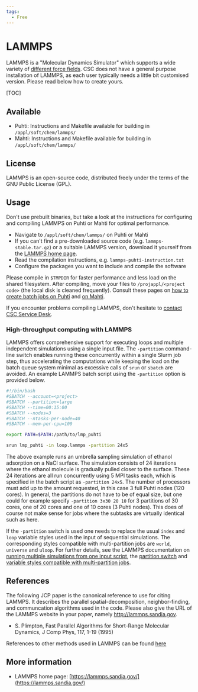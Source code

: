 ```yaml
---
tags:
  - Free
---
```


# LAMMPS

LAMMPS is a "Molecular Dynamics Simulator" which supports a wide variety of [different force
fields](https://lammps.sandia.gov/doc/Intro_features.html#interatomic-potentials-force-fields).
CSC does not have a general purpose installation of LAMMPS, as each user typically needs a
little bit customised version. Please read below how to create yours.

[TOC]

## Available

- Puhti: Instructions and Makefile available for building in `/appl/soft/chem/lammps/`
- Mahti: Instructions and Makefile available for building in `/appl/soft/chem/lammps/`

## License

LAMMPS is an open-source code, distributed freely under the terms of the GNU Public License (GPL).

## Usage

Don't use prebuilt binaries, but take a look at the instructions for configuring and compiling
LAMMPS on Puhti or Mahti for optimal performance.

- Navigate to `/appl/soft/chem/lammps/` on Puhti or Mahti
- If you can't find a pre-downloaded source code (e.g. `lammps-stable.tar.gz`) or a suitable LAMMPS
  version, download it yourself from the [LAMMPS home page](https://lammps.sandia.gov/download.html).
- Read the compilation instructions, e.g. `lammps-puhti-instruction.txt`
- Configure the packages you want to include and compile the software

Please compile in `$TMPDIR` for faster performance and less load on the shared filesystem. After
compiling, move your files to `/projappl/<project code>` (the local disk is cleaned frequently).
Consult these pages on [how to create batch jobs on
Puhti](../computing/running/creating-job-scripts-puhti.md) and [on
Mahti](../computing/running/creating-job-scripts-mahti.md).

If you encounter problems compiling LAMMPS, don't hesitate to [contact CSC Service
Desk](../support/contact.md).

### High-throughput computing with LAMMPS

LAMMPS offers comprehensive support for executing loops and multiple independent simulations using a
single input file. The `-partition` command-line switch enables running these concurrently within a
single Slurm job step, thus accelerating the computations while keeping the load on the batch queue
system minimal as excessive calls of `srun` or `sbatch` are avoided. An example LAMMPS batch script
using the `-partition` option is provided below.

```bash
#!/bin/bash
#SBATCH --account=<project>
#SBATCH --partition=large
#SBATCH --time=00:15:00
#SBATCH --nodes=3
#SBATCH --ntasks-per-node=40
#SBATCH --mem-per-cpu=100

export PATH=$PATH:/path/to/lmp_puhti

srun lmp_puhti -in loop.lammps -partition 24x5
```

The above example runs an umbrella sampling simulation of ethanol adsorption on a NaCl surface.
The simulation consists of 24 iterations where the ethanol molecule is gradually pulled closer to
the surface. These 24 iterations are all run concurrently using 5 MPI tasks each, which is specified
in the batch script as `-partition 24x5`. The number of processors must add up to the amount
requested, in this case 3 full Puhti nodes (120 cores). In general, the partitions do not have
to be of equal size, but one could for example specify `-partition 3x30 20 10` for 3 partitions of
30 cores, one of 20 cores and one of 10 cores (3 Puhti nodes). This does of course not make
sense for jobs where the subtasks are virtually identical such as here.

If the `-partition` switch is used one needs to replace the usual `index` and `loop` variable styles
used in the input of sequential simulations. The corresponding styles compatible with multi-partition
jobs are `world`, `universe` and `uloop`. For further details, see the LAMMPS documentation on
[running multiple simulations from one input script](https://docs.lammps.org/Howto_multiple.html),
the [partition switch](https://docs.lammps.org/Run_options.html#partition) and [variable styles
compatible with multi-partition jobs](https://docs.lammps.org/variable.html).

## References

The following JCP paper is the canonical reference to use for citing LAMMPS.
It describes the parallel spatial-decomposition, neighbor-finding, and communcation 
algorithms used in the code. Please also give the URL of the LAMMPS website in your paper, namely
http://lammps.sandia.gov.

- S. Plimpton, Fast Parallel Algorithms for Short-Range Molecular Dynamics, J Comp Phys, 117, 1-19
  (1995)

References to other methods used in LAMMPS can be found [here](https://lammps.sandia.gov/cite.html)

## More information

- LAMMPS home page: [https://lammps.sandia.gov/](https://lammps.sandia.gov/)
